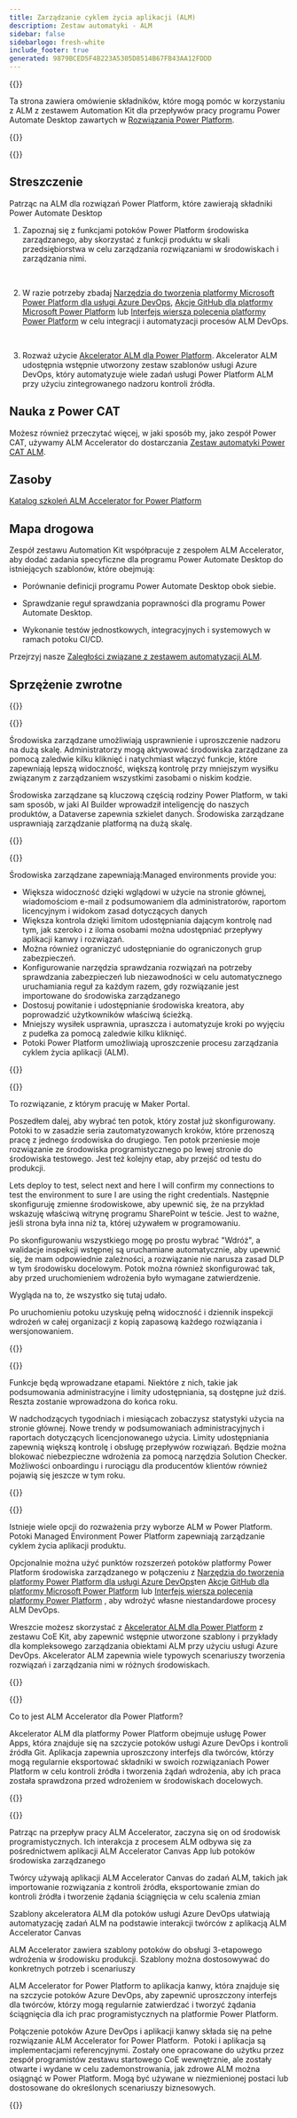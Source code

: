```yaml
---
title: Zarządzanie cyklem życia aplikacji (ALM)
description: Zestaw automatyki - ALM
sidebar: false
sidebarlogo: fresh-white
include_footer: true
generated: 9879BCED5F4B223A5305D8514B67FB43AA12FDDD
---
```


{{<slideStyles>}}

<div class="optional">

Ta strona zawiera omówienie składników, które mogą pomóc w korzystaniu z ALM z zestawem Automation Kit dla przepływów pracy programu Power Automate Desktop zawartych w [Rozwiązania Power Platform](https://learn.microsoft.com/power-platform/alm/solution-concepts-alm).

</div>

{{<presentation slides="1,2,3,4,5,6,7">}}

<div class="optional">

{{<presentationStyles>}}

## Streszczenie

Patrząc na ALM dla rozwiązań Power Platform, które zawierają składniki Power Automate Desktop

1. Zapoznaj się z funkcjami potoków Power Platform środowiska zarządzanego, aby skorzystać z funkcji produktu w skali przedsiębiorstwa w celu zarządzania rozwiązaniami w środowiskach i zarządzania nimi.

<br/>

2. W razie potrzeby zbadaj [Narzędzia do tworzenia platformy Microsoft Power Platform dla usługi Azure DevOps](https://learn.microsoft.com/power-platform/alm/devops-build-tools), [Akcje GitHub dla platformy Microsoft Power Platform](https://learn.microsoft.com/power-platform/alm/devops-github-actions) lub [Interfejs wiersza polecenia platformy Power Platform](https://learn.microsoft.com/power-platform/developer/cli/introduction) w celu integracji i automatyzacji procesów ALM DevOps.

<br/>

3. Rozważ użycie [Akcelerator ALM dla Power Platform](https://learn.microsoft.com/power-platform/guidance/coe/almacceleratorpowerplatform-components). Akcelerator ALM udostępnia wstępnie utworzony zestaw szablonów usługi Azure DevOps, który automatyzuje wiele zadań usługi Power Platform ALM przy użyciu zintegrowanego nadzoru kontroli źródła.

## Nauka z Power CAT

Możesz również przeczytać więcej, w jaki sposób my, jako zespół Power CAT, używamy ALM Accelerator do dostarczania [Zestaw automatyki Power CAT ALM](/pl/features/alm/powercat).

## Zasoby

[Katalog szkoleń ALM Accelerator for Power Platform](https://learn.microsoft.com/power-platform/guidance/coe/almacceleratorpowerplatform-learningcatalog)

## Mapa drogowa

Zespół zestawu Automation Kit współpracuje z zespołem ALM Accelerator, aby dodać zadania specyficzne dla programu Power Automate Desktop do istniejących szablonów, które obejmują:

- Porównanie definicji programu Power Automate Desktop obok siebie.

- Sprawdzanie reguł sprawdzania poprawności dla programu Power Automate Desktop.

- Wykonanie testów jednostkowych, integracyjnych i systemowych w ramach potoku CI/CD.

Przejrzyj nasze [Zaległości związane z zestawem automatyzacji ALM](https://github.com/microsoft/powercat-automation-kit/issues?q=is%3Aissue+is%3Aopen+label%3Aalm).

## Sprzężenie zwrotne

{{<questions name="/features/alm.json" completed="Thank you for providing feedback" showNavigationButtons=false >}}

</div>

{{<slide  id="slide1" audio="features/alm/managed-environments-overview.mp3" description="Managed Environments Overview" image="features/alm/managed-environments-overview.svg" >}}

Środowiska zarządzane umożliwiają usprawnienie i uproszczenie nadzoru na dużą skalę. Administratorzy mogą aktywować środowiska zarządzane za pomocą zaledwie kilku kliknięć i natychmiast włączyć funkcje, które zapewniają lepszą widoczność, większą kontrolę przy mniejszym wysiłku związanym z zarządzaniem wszystkimi zasobami o niskim kodzie.

Środowiska zarządzane są kluczową częścią rodziny Power Platform, w taki sam sposób, w jaki AI Builder wprowadził inteligencję do naszych produktów, a Dataverse zapewnia szkielet danych. Środowiska zarządzane usprawniają zarządzanie platformą na dużą skalę.

{{</slide>}}

{{<slide  id="slide2" audio="features/alm/managed-environments-features.mp3" description="Managed Environments Features" image="features/alm/managed-environments-features.svg" >}}

Środowiska zarządzane zapewniają:Managed environments provide you:

- Większa widoczność dzięki wglądowi w użycie na stronie głównej, wiadomościom e-mail z podsumowaniem dla administratorów, raportom licencyjnym i widokom zasad dotyczących danych
- Większa kontrola dzięki limitom udostępniania dającym kontrolę nad tym, jak szeroko i z iloma osobami można udostępniać przepływy aplikacji kanwy i rozwiązań.
- Można również ograniczyć udostępnianie do ograniczonych grup zabezpieczeń.
- Konfigurowanie narzędzia sprawdzania rozwiązań na potrzeby sprawdzania zabezpieczeń lub niezawodności w celu automatycznego uruchamiania reguł za każdym razem, gdy rozwiązanie jest importowane do środowiska zarządzanego
- Dostosuj powitanie i udostępnianie środowiska kreatora, aby poprowadzić użytkowników właściwą ścieżką.
- Mniejszy wysiłek usprawnia, upraszcza i automatyzuje kroki po wyjęciu z pudełka za pomocą zaledwie kilku kliknięć. 
- Potoki Power Platform umożliwiają uproszczenie procesu zarządzania cyklem życia aplikacji (ALM).

{{</slide>}}

{{<slide  id="slide3" cdnVideo="features/alm/managed-environments-power-platform-pipelines-demo.mp4" description="Power Platform Pipelines Demo" >}}

To rozwiązanie, z którym pracuję w Maker Portal.

Poszedłem dalej, aby wybrać ten potok, który został już skonfigurowany. Potoki to w zasadzie seria zautomatyzowanych kroków, które przenoszą pracę z jednego środowiska do drugiego. Ten potok przeniesie moje rozwiązanie ze środowiska programistycznego po lewej stronie do środowiska testowego. Jest też kolejny etap, aby przejść od testu do produkcji.

Lets deploy to test, select next and here I will confirm my connections to test the environment to sure I are using the right credentials. Następnie skonfiguruję zmienne środowiskowe, aby upewnić się, że na przykład wskazuję właściwą witrynę programu SharePoint w teście. Jest to ważne, jeśli strona była inna niż ta, której używałem w programowaniu. 

Po skonfigurowaniu wszystkiego mogę po prostu wybrać "Wdróż", a walidacje inspekcji wstępnej są uruchamiane automatycznie, aby upewnić się, że mam odpowiednie zależności, a rozwiązanie nie narusza zasad DLP w tym środowisku docelowym. Potok można również skonfigurować tak, aby przed uruchomieniem wdrożenia było wymagane zatwierdzenie. 

Wygląda na to, że wszystko się tutaj udało.

Po uruchomieniu potoku uzyskuję pełną widoczność i dziennik inspekcji wdrożeń w całej organizacji z kopią zapasową każdego rozwiązania i wersjonowaniem.

{{</slide>}}

{{<slide  id="slide4" audio="features/alm/managed-environments-feature-availability.mp3?v=1" description="Managed Environments Availability" image="features/alm/managed-environments-feature-availability.svg?v=1" >}}

Funkcje będą wprowadzane etapami. Niektóre z nich, takie jak podsumowania administracyjne i limity udostępniania, są dostępne już dziś. Reszta zostanie wprowadzona do końca roku.

W nadchodzących tygodniach i miesiącach zobaczysz statystyki użycia na stronie głównej. Nowe trendy w podsumowaniach administracyjnych i raportach dotyczących licencjonowanego użycia. Limity udostępniania zapewnią większą kontrolę i obsługę przepływów rozwiązań. Będzie można blokować niebezpieczne wdrożenia za pomocą narzędzia Solution Checker. Możliwości onboardingu i rurociągu dla producentów klientów również pojawią się jeszcze w tym roku.

{{</slide>}}

{{<slide  id="slide5" audio="features/alm/pipeline-extensibility.mp3?v=1" description="Pipeline Extensibility" image="features/alm/pipeline-extensibility.svg?v=1" >}}

Istnieje wiele opcji do rozważenia przy wyborze ALM w Power Platform. Potoki Managed Environment Power Platform zapewniają zarządzanie cyklem życia aplikacji produktu.

Opcjonalnie można użyć punktów rozszerzeń potoków platformy Power Platform środowiska zarządzanego w połączeniu z [Narzędzia do tworzenia platformy Power Platform dla usługi Azure DevOps](https://learn.microsoft.com/power-platform/alm/devops-build-tools)ten [Akcje GitHub dla platformy Microsoft Power Platform](https://learn.microsoft.com/power-platform/alm/devops-github-actions) lub [Interfejs wiersza polecenia platformy Power Platform](https://learn.microsoft.com/en-us/power-platform/developer/cli/introduction) , aby wdrożyć własne niestandardowe procesy ALM DevOps.

Wreszcie możesz skorzystać z [Akcelerator ALM dla Power Platform](https://learn.microsoft.com/power-platform/guidance/coe/almacceleratorpowerplatform-learningcatalog) z zestawu CoE Kit, aby zapewnić wstępnie utworzone szablony i przykłady dla kompleksowego zarządzania obiektami ALM przy użyciu usługi Azure DevOps. Akcelerator ALM zapewnia wiele typowych scenariuszy tworzenia rozwiązań i zarządzania nimi w różnych środowiskach.

{{</slide>}}

{{<slide  id="slide6" audio="features/alm/alm-accelerator-for-power-platform-overview.mp3?v=1" description="ALM Accelerator for Power Platform Overview" image="features/alm/alm-accelerator-for-power-platform-overview.svg?v=1" >}}

Co to jest ALM Accelerator dla Power Platform?

Akcelerator ALM dla platformy Power Platform obejmuje usługę Power Apps, która znajduje się na szczycie potoków usługi Azure DevOps i kontroli źródła Git. Aplikacja zapewnia uproszczony interfejs dla twórców, którzy mogą regularnie eksportować składniki w swoich rozwiązaniach Power Platform w celu kontroli źródła i tworzenia żądań wdrożenia, aby ich praca została sprawdzona przed wdrożeniem w środowiskach docelowych.

{{</slide>}}

{{<slide  id="slide7" audio="features/alm/alm-accelerator-for-power-platform-workflow.mp3?v=1" description="ALM Accelerator for Power Platform Workflow" image="features/alm/alm-accelerator-for-power-platform-workflow.svg?v=1" >}}

Patrząc na przepływ pracy ALM Accelerator, zaczyna się on od środowisk programistycznych. Ich interakcja z procesem ALM odbywa się za pośrednictwem aplikacji ALM Accelerator Canvas App lub potoków środowiska zarządzanego

Twórcy używają aplikacji ALM Accelerator Canvas do zadań ALM, takich jak importowanie rozwiązania z kontroli źródła, eksportowanie zmian do kontroli źródła i tworzenie żądania ściągnięcia w celu scalenia zmian

Szablony akceleratora ALM dla potoków usługi Azure DevOps ułatwiają automatyzację zadań ALM na podstawie interakcji twórców z aplikacją ALM Accelerator Canvas

ALM Accelerator zawiera szablony potoków do obsługi 3-etapowego wdrożenia w środowisku produkcji.
Szablony można dostosowywać do konkretnych potrzeb i scenariuszy

ALM Accelerator for Power Platform to aplikacja kanwy, która znajduje się na szczycie potoków Azure DevOps, aby zapewnić uproszczony interfejs dla twórców, którzy mogą regularnie zatwierdzać i tworzyć żądania ściągnięcia dla ich prac programistycznych na platformie Power Platform. 

Połączenie potoków Azure DevOps i aplikacji kanwy składa się na pełne rozwiązanie ALM Accelerator for Power Platform. 
Potoki i aplikacja są implementacjami referencyjnymi. Zostały one opracowane do użytku przez zespół programistów zestawu startowego CoE wewnętrznie, ale zostały otwarte i wydane w celu zademonstrowania, jak zdrowe ALM można osiągnąć w Power Platform. Mogą być używane w niezmienionej postaci lub dostosowane do określonych scenariuszy biznesowych.

{{</slide>}}
